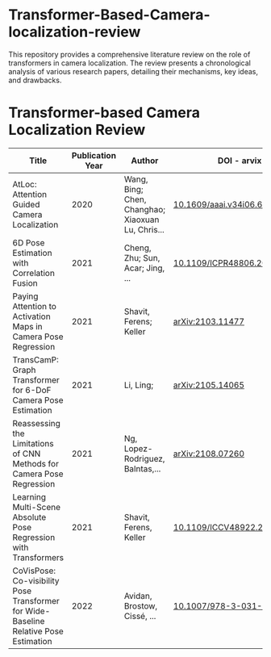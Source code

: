 # Transformer-Based-Camera-localization-review
This repository provides a comprehensive literature review on the role of transformers in camera localization. The review presents a chronological analysis of various research papers, detailing their mechanisms, key ideas, and drawbacks.

# Transformer-based Camera Localization Review

| Title | Publication Year | Author | DOI - arvix ID | Abstract |
|-------|------------------|--------|-----|------------|
| AtLoc: Attention Guided Camera Localization | 2020 | Wang, Bing; Chen, Changhao; Xiaoxuan Lu, Chris... | [10.1609/aaai.v34i06.6608](https://ojs.aaai.org/index.php/AAAI/article/view/6608) | [Click Here](https://github.com/Husseinhhameed/Transformer-Based-Camera-localization-review/blob/main/Models/AtLoc.md) |
| 6D Pose Estimation with Correlation Fusion | 2021 | Cheng, Zhu; Sun, Acar; Jing, ... | [10.1109/ICPR48806.2021.9412238](https://ieeexplore.ieee.org/document/9412238) | [Click Here](https://github.com/Husseinhhameed/Transformer-Based-Camera-localization-review/blob/main/Models/6D%20Pose%20Estimation%20with%20Correlation%20Fusion.md) |
| Paying Attention to Activation Maps in Camera Pose Regression | 2021 | Shavit, Ferens; Keller | [arXiv:2103.11477](http://arxiv.org/abs/2103.11477) | [Click Here](https://github.com/Husseinhhameed/Transformer-Based-Camera-localization-review/blob/main/Models/Paying%20Attention%20to%20Activation%20Maps%20in%20Camera%20Pose%20Regression.md) |
|TransCamP: Graph Transformer for 6-DoF Camera Pose Estimation | 2021 | Li, Ling; | [arXiv:2105.14065](https://arxiv.org/abs/2105.14065) | [Click Here](https://github.com/Husseinhhameed/Transformer-Based-Camera-localization-review/blob/main/Models/TransCamP%3A%20Graph%20Transformer%20for%206-DoF%20Camera%20Pose%20Estimation.md) |
| Reassessing the Limitations of CNN Methods for Camera Pose Regression | 2021 | Ng, Lopez-Rodriguez, Balntas,... | [arXiv:2108.07260](http://arxiv.org/abs/2108.07260) | [Click Here](https://github.com/Husseinhhameed/Transformer-Based-Camera-localization-review/blob/main/Models/Reassessing%20the%20Limitations%20of%20CNN%20Methods%20for%20Camera%20Pose%20Regression.md) |
| Learning Multi-Scene Absolute Pose Regression with Transformers | 2021 | Shavit, Ferens, Keller | [10.1109/ICCV48922.2021.00273](https://ieeexplore.ieee.org/document/9710670/) | [Click Here](https://github.com/Husseinhhameed/Transformer-Based-Camera-localization-review/blob/main/Models/Learning%20Multi-Scene%20Absolute%20Pose%20Regression%20with%20Transformers.md) |
| CoVisPose: Co-visibility Pose Transformer for Wide-Baseline Relative Pose Estimation | 2022 | Avidan, Brostow, Cissé, ... | [10.1007/978-3-031-19824-3_36](https://link.springer.com/10.1007/978-3-031-19824-3_36) | [Click Here](https://github.com/Husseinhhameed/Transformer-Based-Camera-localization-review/blob/main/Models/CoVisPose%3A%20Co-visibility%20Pose%20Transformer%20for%20Wide-Baseline%20Relative%20Pose%20Estimation.md) |

